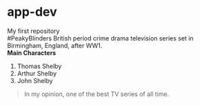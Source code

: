 # app-dev
My first repository  
#PeakyBlinders
British period crime drama television series set in Birmingham, England, after WW1.  
**Main Characters**
1. Thomas Shelby
2. Arthur Shelby
3. John Shelby

> In my opinion, one of the best TV series of all time.
